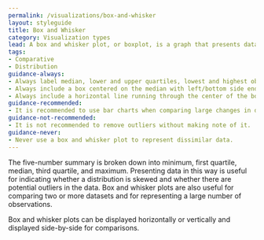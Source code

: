 ```yaml
---
permalink: /visualizations/box-and-whisker
layout: styleguide
title: Box and Whisker
category: Visualization types
lead: A box and whisker plot, or boxplot, is a graph that presents data in a five-number summary.
tags:
- Comparative
- Distribution
guidance-always:
- Always label median, lower and upper quartiles, lowest and highest observations clearly.
- Always include a box centered on the median with left/bottom side ending at the lower quartile and right/top side at the upper quartile.
- Always include a horizontal line running through the center of the box beginning at the lowest observation and ending at the highest observation
guidance-recommended:
- It is recommended to use bar charts when comparing large changes in data values.
guidance-not-recommended:
- It is not recommended to remove outliers without making note of it.
guidance-never:
- Never use a box and whisker plot to represent dissimilar data.
---
```


<p>
  The five-number summary is broken down into minimum, first quartile, median, third quartile, and maximum. Presenting data in this way is useful for indicating whether a distribution is skewed and whether there are potential outliers in the data. Box and whisker plots are also useful for comparing two or more datasets and for representing a large number of observations. 
</p>
<p>
  Box and whisker plots can be displayed horizontally or vertically and displayed side-by-side for comparisons.
</p>